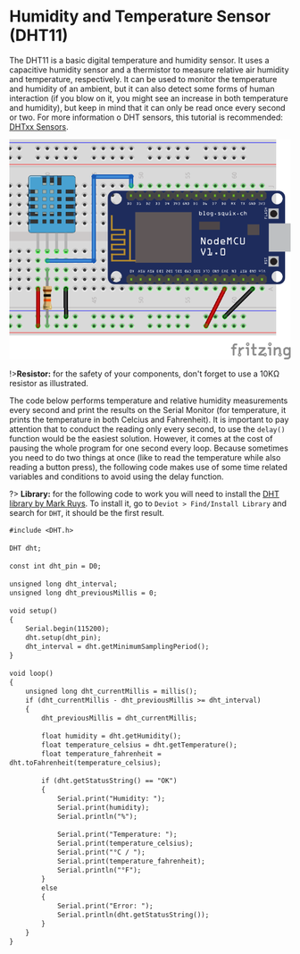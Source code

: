 # Humidity and Temperature Sensor (DHT11)

The DHT11 is a basic digital temperature and humidity sensor. It uses a capacitive humidity sensor and a thermistor to measure relative air humidity and temperature, respectively. It can be used to monitor the temperature and humidity of an ambient, but it can also detect some forms of human interaction (if you blow on it, you might see an increase in both temperature and humidity), but keep in mind that it can only be read once every second or two. For more information o DHT sensors, this tutorial is recommended: [DHTxx Sensors](https://learn.adafruit.com/dht/overview).

![Demo DHT11](_images/sensor-humidity-and-temperature-dht11.png)

!>**Resistor:** for the safety of your components, don't forget to use a 10KΩ resistor as illustrated.

The code below performs temperature and relative humidity measurements every second and print the results on the Serial Monitor (for temperature, it prints the temperature in both Celcius and Fahrenheit). It is important to pay attention that to conduct the reading only every second, to use the `delay()` function would be the easiest solution. However, it comes at the cost of pausing the whole program for one second every loop. Because sometimes you need to do two things at once (like to read the temperature while also reading a button press), the following code makes use of some time related variables and conditions to avoid using the delay function.

?> **Library:** for the following code to work you will need to install the [DHT library by Mark Ruys](https://github.com/markruys/arduino-DHT). To install it, go to `Deviot > Find/Install Library` and search for `DHT`, it should be the first result.

```arduino
#include <DHT.h>

DHT dht;

const int dht_pin = D0;

unsigned long dht_interval;
unsigned long dht_previousMillis = 0;

void setup()
{
    Serial.begin(115200);
    dht.setup(dht_pin);
    dht_interval = dht.getMinimumSamplingPeriod();
}

void loop()
{
    unsigned long dht_currentMillis = millis();
    if (dht_currentMillis - dht_previousMillis >= dht_interval)
    {
        dht_previousMillis = dht_currentMillis;

        float humidity = dht.getHumidity();
        float temperature_celsius = dht.getTemperature();
        float temperature_fahrenheit = dht.toFahrenheit(temperature_celsius);

        if (dht.getStatusString() == "OK")
        {
            Serial.print("Humidity: ");
            Serial.print(humidity);
            Serial.println("%");

            Serial.print("Temperature: ");
            Serial.print(temperature_celsius);
            Serial.print("°C / ");
            Serial.print(temperature_fahrenheit);
            Serial.println("°F");
        }
        else
        {
            Serial.print("Error: ");
            Serial.println(dht.getStatusString());
        }
    }
}
```